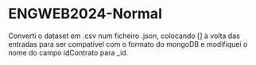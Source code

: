 # ENGWEB2024-Normal

Converti o dataset em .csv num ficheiro .json, colocando [] à volta das entradas para ser compatível com o formato do mongoDB e modifiquei o nome do campo idContrato para _id.
